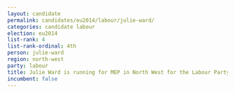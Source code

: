 ```yaml
---
layout: candidate
permalink: candidates/eu2014/labour/julie-ward/
categories: candidate labour
election: eu2014
list-rank: 4
list-rank-ordinal: 4th
person: julie-ward
region: north-west
party: labour
title: Julie Ward is running for MEP in North West for the Labour Party
incumbent: false
---
```

